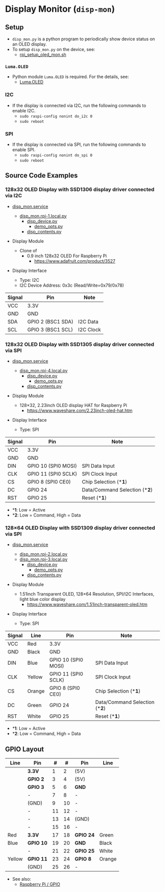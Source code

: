 # Display Monitor (`disp-mon`)

## Setup

- `disp_mon.py` is a python program to periodically show device status on an OLED display.
- To setup `disp_mon.py` on the device, see:
  - [rpi_setup_oled_mon.sh](../../rpi_setup_oled_mon.sh)

### `Luma.OLED`

- Python module `Luma.OLED` is required. For the details, see:
  - [Luma.OLED](<luma.oled.md>)

### I2C

- If the display is connected via I2C, run the following commands to enable I2C.
  - `sudo raspi-config nonint do_i2c 0`
  - `sudo reboot`

### SPI

- If the display is connected via SPI, run the following commands to enable SPI.
  - `sudo raspi-config nonint do_spi 0`
  - `sudo reboot`

## Source Code Examples

### 128x32 OLED Display with SSD1306 display driver connected via I2C

- [disp_mon.service](disp_mon.service)
  - [disp_mon.rpi-1.local.py](disp_mon.rpi-1.local.py)
    - [disp_device.py](<disp_device.py>)
      - [demo_opts.py](<demo_opts.py>)
    - [disp_contents.py](<disp_contents.py>)

- Display Module
  - Clone of
    - 0.9 inch 128x32 OLED For Raspberry Pi
      - <https://www.adafruit.com/product/3527>

- Display Interface
  - Type: I2C
  - I2C Device Address: 0x3c (Read/Write=0x79/0x78)

| Signal | Pin               | Note |
|--------|-------------------|------|
| VCC    | 3.3V              |      |
| GND    | GND               |      |
| SDA    | GPIO 2 (BSC1 SDA) | I2C Data |
| SCL    | GPIO 3 (BSC1 SCL) | I2C Clock |

### 128x32 OLED Display with SSD1305 display driver connected via SPI

- [disp_mon.service](disp_mon.service)
  - [disp_mon.rpi-4.local.py](disp_mon.rpi-4.local.py)
    - [disp_device.py](<disp_device.py>)
      - [demo_opts.py](<demo_opts.py>)
    - [disp_contents.py](<disp_contents.py>)

- Display Module
  - 128×32, 2.23inch OLED display HAT for Raspberry Pi
    - <https://www.waveshare.com/2.23inch-oled-hat.htm>

- Display Interface
  - Type: SPI

| Signal | Pin                 | Note |
|--------|---------------------|------|
| VCC    | 3.3V                |      |
| GND    | GND                 |      |
| DIN    | GPIO 10 (SPI0 MOSI) | SPI Data Input |
| CLK    | GPIO 11 (SPI0 SCLK) | SPI Clock Input |
| CS     | GPIO 8  (SPI0 CE0)  | Chip Selection (***1**) |
| DC     | GPIO 24             | Data/Command Selection (***2**)     |
| RST    | GPIO 25             | Reset (***1**)     |

- ***1**: Low = Active
- ***2**: Low = Command, High = Data

### 128×64 OLED Display with SSD1309 display driver connected via SPI

- [disp_mon.service](disp_mon.service)
  - [disp_mon.rpi-2.local.py](disp_mon.rpi-1.local.py)
  - [disp_mon.rpi-3.local.py](disp_mon.rpi-1.local.py)
    - [disp_device.py](<disp_device.py>)
      - [demo_opts.py](<demo_opts.py>)
    - [disp_contents.py](<disp_contents.py>)

- Display Module
  - 1.51inch Transparent OLED, 128×64 Resolution, SPI/I2C Interfaces, light blue color display
    - <https://www.waveshare.com/1.51inch-transparent-oled.htm>

- Display Interface
  - Type: SPI

| Signal | Line   | Pin                 | Note |
|--------|--------|---------------------|------|
| VCC    | Red    | 3.3V                |      |
| GND    | Black  | GND                 |      |
| DIN    | Blue   | GPIO 10 (SPI0 MOSI) | SPI Data Input |
| CLK    | Yellow | GPIO 11 (SPI0 SCLK) | SPI Clock Input |
| CS     | Orange | GPIO 8 (SPI0 CE0)   | Chip Selection (***1**) |
| DC     | Green  | GPIO 24             | Data/Command Selection (***2**) |
| RST    | White  | GPIO 25             | Reset (***1**) |

- ***1**: Low = Active
- ***2**: Low = Command, High = Data

## GPIO Layout

| Line   | Pin         | #  | #  | Pin         | Line |
|--------|-------------|----|----|-------------|------|
|        | **3.3V**    | 1  | 2  | (5V)        |      |
|        | **GPIO 2**  | 3  | 4  | (5V)        |      |
|        | **GPIO 3**  | 5  | 6  | **GND**     |      |
|        | -           | 7  | 8  | -           |      |
|        | (GND)       | 9  | 10 | -           |      |
|        | -           | 11 | 12 | -           |      |
|        | -           | 13 | 14 | (GND)       |      |
|        | -           | 15 | 16 | -           |      |
| Red    | **3.3V**    | 17 | 18 | **GPIO 24** | Green |
| Blue   | **GPIO 10** | 19 | 20 | **GND**     | Black |
|        | -           | 21 | 22 | **GPIO 25** | White |
| Yellow | **GPIO 11** | 23 | 24 | **GPIO 8**  | Orange |
|        | (GND)       | 25 | 26 | -           |      |

- See also:
  - [Raspberry Pi / GPIO](<../../Raspberry Pi/gpio.md>)
